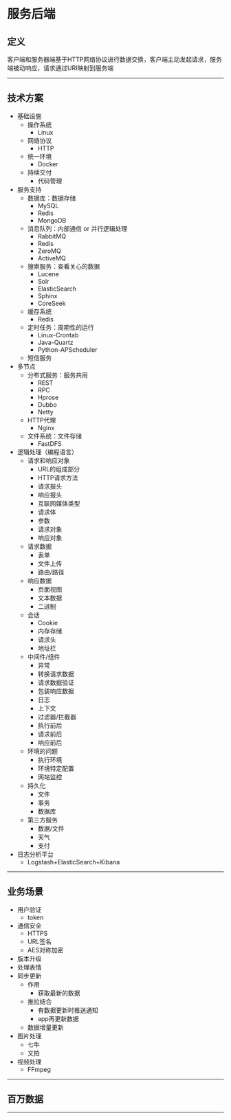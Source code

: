 #   服务后端

##  定义

客户端和服务器端基于HTTP网络协议进行数据交换，客户端主动发起请求，服务端被动响应，请求通过URI映射到服务端

----

##  技术方案

-   基础设施
    -   操作系统
        -   Linux
    -   网络协议
        -   HTTP
    -   统一环境
        -   Docker
    -   持续交付
        -   代码管理
-   服务支持
    -   数据库：数据存储
        -   MySQL
        -   Redis
        -   MongoDB
    -   消息队列：内部通信 or 并行逻辑处理
        -   RabbitMQ
        -   Redis
        -   ZeroMQ
        -   ActiveMQ
    -   搜索服务：查看关心的数据
        -   Lucene
        -   Solr
        -   ElasticSearch
        -   Sphinx
        -   CoreSeek
    -   缓存系统
        -   Redis
    -   定时任务：周期性的运行
        -   Linux-Crontab
        -   Java-Quartz
        -   Python-APScheduler
    -   短信服务
-   多节点
    -   分布式服务：服务共用
        -   REST
        -   RPC
        -   Hprose
        -   Dubbo
        -   Netty
    -   HTTP代理
        -   Nginx
    -   文件系统：文件存储
        -   FastDFS
-   逻辑处理（编程语言）
    -   请求和响应对象
        -   URL的组成部分
        -   HTTP请求方法
        -   请求报头
        -   响应报头
        -   互联网媒体类型
        -   请求体
        -   参数
        -   请求对象
        -   响应对象
    -   请求数据
        -   表单
        -   文件上传
        -   路由/路径
    -   响应数据
        -   页面视图
        -   文本数据
        -   二进制
    -   会话
        -   Cookie
        -   内存存储
        -   请求头
        -   地址栏
    -   中间件/组件
        -   异常
        -   转换请求数据
        -   请求数据验证
        -   包装响应数据
        -   日志
        -   上下文
        -   过滤器/拦截器
        -   执行前后
        -   请求前后
        -   响应前后
    -   环境的问题
        -   执行环境
        -   环境特定配置
        -   网站监控
    -   持久化
        -   文件
        -   事务
        -   数据库
    -   第三方服务
        -   数据/文件
        -   天气
        -   支付
-   日志分析平台
    -   Logstash+ElasticSearch+Kibana

----

##  业务场景

-   用户验证
    -   token
-   通信安全
    -   HTTPS
    -   URL签名
    -   AES对称加密
-   版本升级
-   处理表情
-   同步更新
    -   作用
        -   获取最新的数据
    -   推拉结合
        -   有数据更新时推送通知
        -   app再更新数据
    -   数据增量更新
-   图片处理
    -   七牛
    -   又拍
-   视频处理
    -   FFmpeg

----

##  百万数据

----


